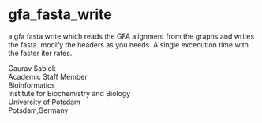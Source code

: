 # gfa_fasta_write
a gfa fasta write which reads the GFA alignment from the graphs and writes the fasta. modify the headers as you needs. A single excecution time with the faster iter rates.

Gaurav Sablok \
Academic Staff Member \
Bioinformatics \
Institute for Biochemistry and Biology \
University of Potsdam \
Potsdam,Germany
